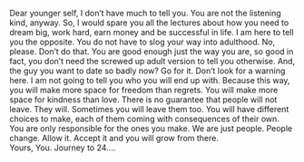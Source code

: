 Dear younger self, 
I don’t have much to tell you. You are not the listening kind, anyway. So, I would spare you all the lectures about how you need to dream big, work hard, earn money and be successful in life. I am here to tell you the opposite. You do not have to slog your way into adulthood. No, please. Don’t do that. You are good enough just the way you are, so good in fact, you don’t need the screwed up adult version to tell you otherwise.
And, the guy you want to date so badly now? Go for it. Don’t look for a warning here. I am not going to tell you who you will end up with. Because this way, you will make more space for freedom than regrets. You will make more space for kindness than love. There is no guarantee that people will not leave. They will. Sometimes you will leave them too. You will have different choices to make, each of them coming with consequences of their own. You are only responsible for the ones you make. We are just people. People change. Allow it. Accept it and you will grow from there.  
Yours, 
You. 
Journey to 24.... 
